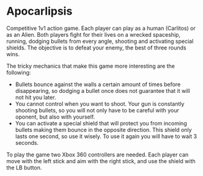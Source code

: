 # Apocarlipsis
Competitive 1v1 action game. Each player can play as a human (Carlitos) or as an Alien. Both players fight for their lives on a wrecked spaceship, running, dodging bullets from every angle, shooting and activating special shields. The objective is to defeat your enemy, the best of three rounds wins.

The tricky mechanics that make this game more interesting are the following:
* Bullets bounce against the walls a certain amount of times before disappearing, so dodging a bullet once does not guarantee that it will not hit you later.
* You cannot control when you want to shoot. Your gun is constantly shooting bullets, so you will not only have to be careful with your oponent, but also with yourself.
* You can activate a special shield that will protect you from incoming bullets making them bounce in the opposite direction. This shield only lasts one second, so use it wisely. To use it again you will have to wait 3 seconds.

To play the game two Xbox 360 controllers are needed. Each player can move with the left stick and aim with the right stick, and use the shield with the LB button.
